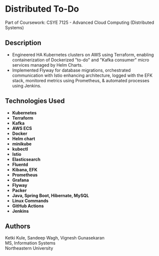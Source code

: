 # Distributed To-Do

Part of Coursework: CSYE 7125 - Advanced Cloud Computing (Distributed Systems)

## Description

* Engineered HA Kubernetes clusters on AWS using Terraform, enabling containerization of Dockerized "to-do" and "Kafka consumer" micro services managed by Helm Charts. 
* Implemented Flyway for database migrations, orchestrated communication with Istio enhancing architecture, logged with the EFK stack, monitored metrics using Prometheus, & automated processes using Jenkins.


## Technologies Used

* **Kubernetes**
* **Terraform**
* **Kafka**
* **AWS ECS**
* **Docker**
* **Helm chart**
* **minikube** 
* **kubectl**
* **Istio**
* **Elasticsearch** 
* **Fluentd** 
* **Kibana, EFK**
* **Prometheus**
* **Grafana**
* **Flyway**
* **Packer**
* **Java, Spring Boot, Hibernate, MySQL**
* **Linux Commands** 
* **GitHub Actions**
* **Jenkins**

## Authors

Ketki Kule, Sandeep Wagh, Vignesh Gunasekaran<br/>
MS, Information Systems<br/>
Northeastern University
